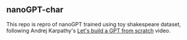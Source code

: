 ## nanoGPT-char

This repo is repro of nanoGPT trained using toy shakespeare dataset, following Andrej Karpathy's [Let's build a GPT from scratch](https://www.youtube.com/watch?v=kCc8FmEb1nY) video.
